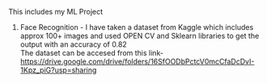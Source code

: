 This includes my ML Project
1)  Face Recognition - I have taken a dataset from Kaggle which includes approx 100+ images and used OPEN CV and Sklearn libraries to get the output with an accuracy of 0.82   
      The dataset can be accesed from this link-  https://drive.google.com/drive/folders/16SfOODbPctcV0mcCfaDcDvI-1Kpz_piG?usp=sharing
      
